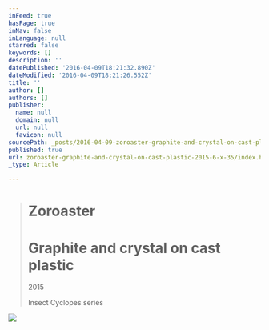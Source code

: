 ```yaml
---
inFeed: true
hasPage: true
inNav: false
inLanguage: null
starred: false
keywords: []
description: ''
datePublished: '2016-04-09T18:21:32.890Z'
dateModified: '2016-04-09T18:21:26.552Z'
title: ''
author: []
authors: []
publisher:
  name: null
  domain: null
  url: null
  favicon: null
sourcePath: _posts/2016-04-09-zoroaster-graphite-and-crystal-on-cast-plastic-2015-6-x-35.md
published: true
url: zoroaster-graphite-and-crystal-on-cast-plastic-2015-6-x-35/index.html
_type: Article

---
```

> # Zoroaster
> 
> # Graphite and crystal on cast plastic  
> 2015
> 
> Insect Cyclopes series

![](https://the-grid-user-content.s3-us-west-2.amazonaws.com/a0b7861f-a885-45f0-886d-13282adc81c2.png)
